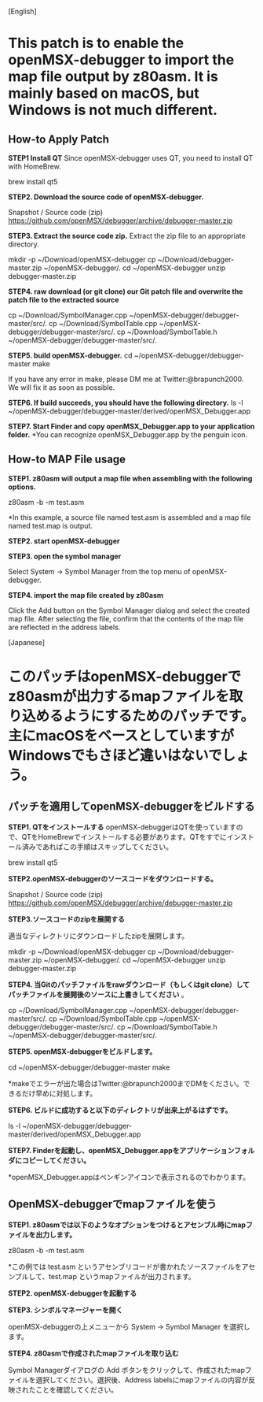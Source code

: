 
[English]

# This patch is to enable the openMSX-debugger to import the map file output by z80asm. It is mainly based on macOS, but Windows is not much different.

## How-to Apply Patch

**STEP1 Install QT**
Since openMSX-debugger uses QT, you need to install QT with HomeBrew.

brew install qt5

**STEP2. Download the source code of openMSX-debugger.**

Snapshot / Source code (zip)
https://github.com/openMSX/debugger/archive/debugger-master.zip

**STEP3. Extract the source code zip.**
Extract the zip file to an appropriate directory.

mkdir -p ~/Download/openMSX-debugger
cp ~/Download/debugger-master.zip ~/openMSX-debugger/.
cd ~/openMSX-debugger
unzip debugger-master.zip 

**STEP4. raw download (or git clone) our Git patch file and overwrite the patch file to the extracted source**

cp ~/Download/SymbolManager.cpp ~/openMSX-debugger/debugger-master/src/.
cp ~/Download/SymbolTable.cpp ~/openMSX-debugger/debugger-master/src/.
cp ~/Download/SymbolTable.h ~/openMSX-debugger/debugger-master/src/.

**STEP5. build openMSX-debugger.**
cd ~/openMSX-debugger/debugger-master
make

If you have any error in make, please DM me at Twitter:@brapunch2000. We will fix it as soon as possible.

**STEP6. If build succeeds, you should have the following directory.**
ls -l ~/openMSX-debugger/debugger-master/derived/openMSX_Debugger.app

**STEP7. Start Finder and copy openMSX_Debugger.app to your application folder.**
*You can recognize openMSX_Debugger.app by the penguin icon.

## How-to MAP File usage

**STEP1. z80asm will output a map file when assembling with the following options.**

z80asm -b -m test.asm

*In this example, a source file named test.asm is assembled and a map file named test.map is output.

**STEP2. start openMSX-debugger**

**STEP3. open the symbol manager**

Select System -> Symbol Manager from the top menu of openMSX-debugger.

**STEP4. import the map file created by z80asm**

Click the Add button on the Symbol Manager dialog and select the created map file. After selecting the file, confirm that the contents of the map file are reflected in the address labels.

[Japanese]

# このパッチはopenMSX-debuggerでz80asmが出力するmapファイルを取り込めるようにするためのパッチです。主にmacOSをベースとしていますがWindowsでもさほど違いはないでしょう。

## パッチを適用してopenMSX-debuggerをビルドする

**STEP1. QTをインストールする**
openMSX-debuggerはQTを使っていますので、QTをHomeBrewでインストールする必要があります。QTをすでにインストール済みであればこの手順はスキップしてください。

brew install qt5

**STEP2.openMSX-debuggerのソースコードをダウンロードする。**

Snapshot / Source code (zip)
https://github.com/openMSX/debugger/archive/debugger-master.zip

**STEP3.ソースコードのzipを展開する**

適当なディレクトリにダウンロードしたzipを展開します。

mkdir -p ~/Download/openMSX-debugger
cp ~/Download/debugger-master.zip ~/openMSX-debugger/.
cd ~/openMSX-debugger
unzip debugger-master.zip 

**STEP4. 当Gitのパッチファイルをrawダウンロード（もしくはgit clone）してパッチファイルを展開後のソースに上書きしてください**
。

cp ~/Download/SymbolManager.cpp ~/openMSX-debugger/debugger-master/src/.
cp ~/Download/SymbolTable.cpp ~/openMSX-debugger/debugger-master/src/.
cp ~/Download/SymbolTable.h ~/openMSX-debugger/debugger-master/src/.

**STEP5. openMSX-debuggerをビルドします。**

cd ~/openMSX-debugger/debugger-master
make

*makeでエラーが出た場合はTwitter:@brapunch2000までDMをください。できるだけ早めに対処します。

**STEP6. ビルドに成功すると以下のディレクトリが出来上がるはずです。**

ls -l ~/openMSX-debugger/debugger-master/derived/openMSX_Debugger.app

**STEP7. Finderを起動し、openMSX_Debugger.appをアプリケーションフォルダにコピーしてください。**

*openMSX_Debugger.appはペンギンアイコンで表示されるのでわかります。

## OpenMSX-debuggerでmapファイルを使う

**STEP1. z80asmでは以下のようなオプションをつけるとアセンブル時にmapファイルを出力します。**

z80asm -b -m test.asm

*この例では test.asm というアセンブリコードが書かれたソースファイルをアセンブルして、test.map というmapファイルが出力されます。

**STEP2. openMSX-debuggerを起動する**

**STEP3. シンボルマネージャーを開く**

openMSX-debuggerの上メニューから System -> Symbol Manager を選択します。

**STEP4. z80asmで作成されたmapファイルを取り込む**

Symbol Managerダイアログの Add ボタンをクリックして、作成されたmapファイルを選択してください。選択後、Address labelsにmapファイルの内容が反映されたことを確認してください。

